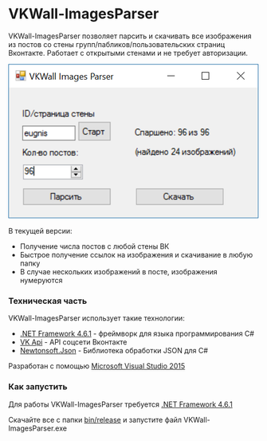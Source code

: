 # VKWall-ImagesParser

VKWall-ImagesParser позволяет парсить и скачивать все изображения из постов со стены групп/пабликов/пользовательских страниц Вконтакте. Работает с открытыми стенами и не требует авторизации.

![Скриншот](/screenshot1.PNG "Окно программы")

В текущей версии:
  - Получение числа постов с любой стены ВК
  - Быстрое получение ссылок на изображения и скачивание в любую папку
  - В случае нескольких изображений в посте, изображения нумеруются

### Техническая часть

VKWall-ImagesParser использует такие технологии:

* [.NET Framework 4.6.1](https://www.microsoft.com/ru-ru/download/details.aspx?id=49981) - фреймворк для языка программирования C#
* [VK Api](https://vk.com/dev) - API соцсети Вконтакте
* [Newtonsoft.Json](http://www.newtonsoft.com/json) - Библиотека обработки JSON для C#

Разработан с помощью [Microsoft Visual Studio 2015](https://www.visualstudio.com/)

### Как запустить

Для работы VKWall-ImagesParser требуется [.NET Framework 4.6.1](https://www.microsoft.com/ru-ru/download/details.aspx?id=49981)

Скачайте все с папки [bin/release](/VKWall-ImagesParser/tree/master/VKWallImagesParser/bin/Release) и запустите файл VKWall-ImagesParser.exe